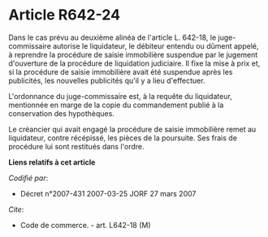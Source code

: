 # Article R642-24

Dans le cas prévu au deuxième alinéa de l'article L. 642-18, le juge-commissaire autorise le liquidateur, le débiteur entendu
ou dûment appelé, à reprendre la procédure de saisie immobilière suspendue par le jugement d'ouverture de la procédure de
liquidation judiciaire. Il fixe la mise à prix et, si la procédure de saisie immobilière avait été suspendue après les
publicités, les nouvelles publicités qu'il y a lieu d'effectuer.

L'ordonnance du juge-commissaire est, à la requête du liquidateur, mentionnée en marge de la copie du commandement publié à
la conservation des hypothèques.

Le créancier qui avait engagé la procédure de saisie immobilière remet au liquidateur, contre récépissé, les pièces de la
poursuite. Ses frais de procédure lui sont restitués dans l'ordre.

**Liens relatifs à cet article**

_Codifié par_:

  - Décret n°2007-431 2007-03-25 JORF 27 mars 2007

_Cite_:

  - Code de commerce. - art. L642-18 (M)
